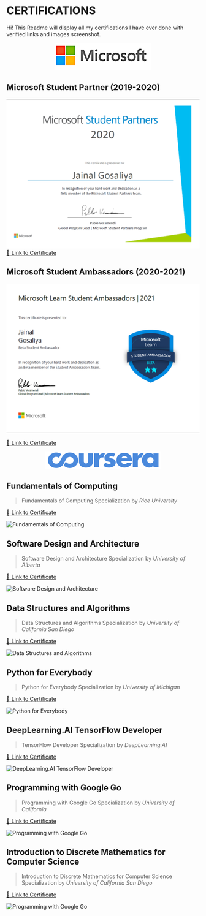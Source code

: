
# CERTIFICATIONS	

Hi! This Readme will display all my certifications I have ever done with verified links and images screenshot.

<p align="center">
  <img src="https://raw.githubusercontent.com/Adarsh1999/Certifications/main/rsz_microsoft.png"/>
</p>

## Microsoft Student Partner (2019-2020)

![enter image description here](https://raw.githubusercontent.com/jainal09/certifications/main/jsg.png	)
[🔗 Link to Certificate](https://bit.ly/msp_jg)



##  Microsoft Student Ambassadors (2020-2021)

![enter image description here](https://raw.githubusercontent.com/jainal09/certifications/main/jag%20msp.png)

[🔗 Link to  Certificate](https://bit.ly/jg-msft-learn-ambsdr)

<p align="center">
  <img src="https://raw.githubusercontent.com/Adarsh1999/Certifications/main/rsz_4coursera.png"/>
</p>

## Fundamentals of Computing

> Fundamentals of Computing Specialization by *Rice University*
 
 [🔗 Link to  Certificate](https://bit.ly/jg-fundamentals-cp)

![Fundamentals of Computing](https://s3.amazonaws.com/coursera_assets/meta_images/generated/CERTIFICATE_LANDING_PAGE/CERTIFICATE_LANDING_PAGE~XPQM6NAEZYJX/CERTIFICATE_LANDING_PAGE~XPQM6NAEZYJX.jpeg)

## Software Design and Architecture

> Software Design and Architecture Specialization by *University of Alberta*

[🔗 Link to  Certificate](https://bit.ly/jg-sda)

![Software Design and Architecture](https://s3.amazonaws.com/coursera_assets/meta_images/generated/CERTIFICATE_LANDING_PAGE/CERTIFICATE_LANDING_PAGE~C6CU7WBNRWHP/CERTIFICATE_LANDING_PAGE~C6CU7WBNRWHP.jpeg)

## Data Structures and Algorithms

> Data Structures and Algorithms Specialization by *University of California San Diego*

[🔗 Link to  Certificate](https://bit.ly/jg-dsa)

![Data Structures and Algorithms](https://s3.amazonaws.com/coursera_assets/meta_images/generated/CERTIFICATE_LANDING_PAGE/CERTIFICATE_LANDING_PAGE~25BF7LV65JMP/CERTIFICATE_LANDING_PAGE~25BF7LV65JMP.jpeg)

## Python for Everybody

> Python for Everybody Specialization by *University of Michigan*

[🔗 Link to  Certificate](https://bit.ly/jg-python-everybody)

![Python for Everybody](https://s3.amazonaws.com/coursera_assets/meta_images/generated/CERTIFICATE_LANDING_PAGE/CERTIFICATE_LANDING_PAGE~XS36A2TFBEW7/CERTIFICATE_LANDING_PAGE~XS36A2TFBEW7.jpeg)

## DeepLearning.AI TensorFlow Developer

> TensorFlow Developer Specialization by *DeepLearning.AI*

[🔗 Link to  Certificate](https://bit.ly/dp-tf-jg)

![DeepLearning.AI TensorFlow Developer](https://s3.amazonaws.com/coursera_assets/meta_images/generated/CERTIFICATE_LANDING_PAGE/CERTIFICATE_LANDING_PAGE~K8VPWSRZPZSZ/CERTIFICATE_LANDING_PAGE~K8VPWSRZPZSZ.jpeg)


## Programming with Google Go
 

> Programming with Google Go Specialization by *University of California*

[🔗 Link to  Certificate](https://bit.ly/jg-go)

![Programming with Google Go](https://s3.amazonaws.com/coursera_assets/meta_images/generated/CERTIFICATE_LANDING_PAGE/CERTIFICATE_LANDING_PAGE~UL2WU6LBC9M7/CERTIFICATE_LANDING_PAGE~UL2WU6LBC9M7.jpeg)
 
 

##  Introduction to Discrete Mathematics for Computer Science

 
> Introduction to Discrete Mathematics for Computer Science Specialization by *University of California San Diego*

 [🔗 Link to  Certificate](https://bit.ly/jg-discrete-maths)

![Programming with Google Go](https://s3.amazonaws.com/coursera_assets/meta_images/generated/CERTIFICATE_LANDING_PAGE/CERTIFICATE_LANDING_PAGE~G6Z2DW6QJ4AC/CERTIFICATE_LANDING_PAGE~G6Z2DW6QJ4AC.jpeg)
